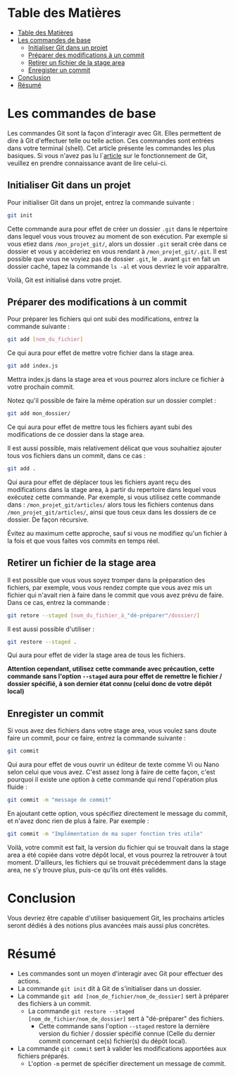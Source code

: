 # Table des Matières

- [Table des Matières](#table-des-matières)
- [Les commandes de base](#les-commandes-de-base)
  - [Initialiser Git dans un projet](#initialiser-git-dans-un-projet)
  - [Préparer des modifications à un commit](#préparer-des-modifications-à-un-commit)
  - [Retirer un fichier de la stage area](#retirer-un-fichier-de-la-stage-area)
  - [Enregister un commit](#enregister-un-commit)
- [Conclusion](#conclusion)
- [Résumé](#résumé)

# Les commandes de base

Les commandes Git sont la façon d'interagir avec Git. Elles permettent de dire à Git d'effectuer telle ou telle action. Ces commandes sont entrées dans votre terminal (shell). Cet article présente les commandes les plus basiques. Si vous n'avez pas lu l`[article](../../03-git-functions/fr/article.md) sur le fonctionnement de Git, veuillez en prendre connaissance avant de lire celui-ci.

## Initialiser Git dans un projet

Pour initialiser Git dans un projet, entrez la commande suivante :

```sh
git init
```

Cette commande aura pour effet de créer un dossier `.git` dans le répertoire dans lequel vous vous trouvez au moment de son exécution. Par exemple si vous etiez dans `/mon_projet_git/`, alors un dossier `.git` serait crée dans ce dossier et vous y accèderiez en vous rendant à `/mon_projet_git/.git`. Il est possible que vous ne voyiez pas de dossier `.git`, le `.` avant `git` en fait un dossier caché, tapez la commande `ls -al` et vous devriez le voir apparaître.

Voilà, Git est initialisé dans votre projet.

## Préparer des modifications à un commit

Pour préparer les fichiers qui ont subi des modifications, entrez la commande suivante :

```sh
git add [nom_du_fichier]
```

Ce qui aura pour effet de mettre votre fichier dans la stage area.

```sh
git add index.js
```

Mettra index.js dans la stage area et vous pourrez alors inclure ce fichier à votre prochain commit.

Notez qu'il possible de faire la même opération sur un dossier complet :

```sh
git add mon_dossier/
```

Ce qui aura pour effet de mettre tous les fichiers ayant subi des modifications de ce dossier dans la stage area.

Il est aussi possible, mais relativement délicat que vous souhaitiez ajouter tous vos fichiers dans un commit, dans ce cas :

```sh
git add .
```

Qui aura pour effet de déplacer tous les fichiers ayant reçu des modifications dans la stage area, à partir du repertoire dans lequel vous exécutez cette commande. Par exemple, si vous utilisez cette commande dans : `/mon_projet_git/articles/` alors tous les fichiers contenus dans `/mon_projet_git/articles/`, ainsi que tous ceux dans les dossiers de ce dossier. De façon récursive.

Évitez au maximum cette approche, sauf si vous ne modifiez qu'un fichier à la fois et que vous faites vos commits en temps réel.

## Retirer un fichier de la stage area

Il est possible que vous vous soyez tromper dans la préparation des fichiers, par exemple, vous vous rendez compte que vous avez mis un fichier qui n'avait rien à faire dans le commit que vous avez prévu de faire. Dans ce cas, entrez la commande :

```sh
git retore --staged [nom_du_fichier_à_"dé-préparer"/dossier/]
```

Il est aussi possible d'utiliser :

```sh
git restore --staged .
```

Qui aura pour effet de vider la stage area de tous les fichiers.

**Attention cependant, utilisez cette commande avec précaution, cette commande sans l'option `--staged` aura pour effet de**
**remettre le fichier / dossier spécifié, à son dernier état connu (celui donc de votre dépôt local)**

## Enregister un commit

Si vous avez des fichiers dans votre stage area, vous voulez sans doute faire un commit, pour ce faire, entrez la commande suivante :

```sh
git commit
```

Qui aura pour effet de vous ouvrir un éditeur de texte comme Vi ou Nano selon celui que vous avez. C'est assez long à faire de cette façon, c'est pourquoi il existe une option à cette commande qui rend l'opération plus fluide :

```sh
git commit -m "message de commit"
```

En ajoutant cette option, vous spécifiez directement le message du commit, et n'avez donc rien de plus à faire. Par exemple :

```sh
git commit -m "Implémentation de ma super fonction très utile"
```

Voilà, votre commit est fait, la version du fichier qui se trouvait dans la stage area a été copiée dans votre dépôt local, et vous pourrez la retrouver à tout moment. D'ailleurs, les fichiers qui se trouvait précédemment dans la stage area, ne s'y trouve plus, puis-ce qu'ils ont étés validés.

# Conclusion

Vous devriez être capable d'utiliser basiquement Git, les prochains articles seront dédiés à des notions plus avancées mais aussi plus concrètes.

# Résumé

- Les commandes sont un moyen d'interagir avec Git pour effectuer des actions.
- La commande `git init` dit à Git de s'initialiser dans un dossier.
- La commande `git add [nom_de_fichier/nom_de_dossier]` sert à préparer des fichiers à un commit.
  - La commande `git restore --staged [nom_de_fichier/nom_de_dossier]` sert à "dé-préparer" des fichiers.
    - Cette commande sans l'option `--staged` restore la dernière version du fichier / dossier spécifié connue (Celle du dernier commit concernant ce(s) fichier(s) du dépôt local).
- La commande `git commit` sert à valider les modifications apportées aux fichiers préparés.
  - L'option `-m` permet de spécifier directement un message de commit.